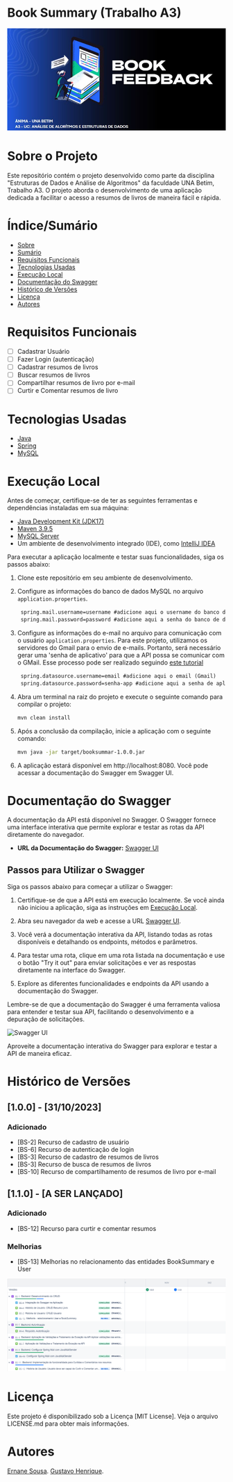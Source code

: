 # Book Summary (Trabalho A3)
![logo](img/logo.JPG)

# Sobre o Projeto

Este repositório contém o projeto desenvolvido como parte da disciplina "Estruturas de Dados e Análise de Algoritmos" da
faculdade UNA Betim, Trabalho A3. O projeto aborda o desenvolvimento de uma aplicação dedicada a facilitar o acesso a
resumos de livros de maneira fácil e rápida.

# Índice/Sumário

* [Sobre](#sobre-o-projeto)
* [Sumário](#índice/sumário)
* [Requisitos Funcionais](#requisitos-funcionais)
* [Tecnologias Usadas](#tecnologias-usadas)
* [Execução Local](#execução-local)
* [Documentação do Swagger](#documentação-do-swagger)
* [Histórico de Versões](#Histórico-de-Versões)
* [Licença](#Licença)
* [Autores](#autores)

# Requisitos Funcionais

- [ ] Cadastrar Usuário
- [ ] Fazer Login (autenticação)
- [ ] Cadastrar resumos de livros
- [ ] Buscar resumos de livros
- [ ] Compartilhar resumos de livro por e-mail
- [ ] Curtir e Comentar resumos de livro

# Tecnologias Usadas

- [Java](https://www.java.com/pt-BR/)
- [Spring](https://spring.io/)
- [MySQL](https://www.mysql.com/)

# Execução Local

Antes de começar, certifique-se de ter as seguintes ferramentas e dependências instaladas em sua máquina:

- [Java Development Kit (JDK17)](https://www.oracle.com/java/technologies/javase-downloads.html)
- [Maven 3.9.5](https://maven.apache.org/download.cgi)
- [MySQL Server](https://dev.mysql.com/downloads/installer/)
- Um ambiente de desenvolvimento integrado (IDE), como [IntelliJ IDEA](https://www.jetbrains.com/idea/)

Para executar a aplicação localmente e testar suas funcionalidades, siga os passos abaixo:

1. Clone este repositório em seu ambiente de desenvolvimento.

2. Configure as informações do banco de dados MySQL no arquivo `application.properties`.
   ```markdown
    spring.mail.username=username #adicione aqui o username do banco de dados
    spring.mail.password=password #adicione aqui a senha do banco de dados
   ```

3. Configure as informações do e-mail no arquivo para comunicação com o usuário `application.properties`.
   Para este projeto, utilizamos os servidores do Gmail para o envio de e-mails. Portanto, será necessário gerar uma
   'senha de aplicativo' para que a API possa se comunicar com o GMail. Esse processo pode ser realizado seguindo
   [este tutorial](https://www.jetbrains.com/idea/)
   ```markdown
    spring.datasource.username=email #adicione aqui o email (Gmail)
    spring.datasource.password=senha-app #adicione aqui a senha de aplicativo (Gmail)
   ```

4. Abra um terminal na raiz do projeto e execute o seguinte comando para compilar o projeto:
   ```bash
   mvn clean install
   ```
5. Após a conclusão da compilação, inicie a aplicação com o seguinte comando:
   ```bash
   mvn java -jar target/booksummar-1.0.0.jar
   ```
6. A aplicação estará disponível em http://localhost:8080. Você pode acessar a documentação do Swagger em Swagger UI.

# Documentação do Swagger

A documentação da API está disponível no Swagger. O Swagger fornece uma interface interativa que permite explorar e
testar as rotas da API diretamente do navegador.

- **URL da Documentação do Swagger:** [Swagger UI](http://localhost:8080/swagger-ui.html)

## Passos para Utilizar o Swagger

Siga os passos abaixo para começar a utilizar o Swagger:

1. Certifique-se de que a API está em execução localmente. Se você ainda não iniciou a aplicação, siga as instruções
   em [Execução Local](#execução-local).

2. Abra seu navegador da web e acesse a URL [Swagger UI](http://localhost:8080/swagger-ui.html).

3. Você verá a documentação interativa da API, listando todas as rotas disponíveis e detalhando os endpoints, métodos e
   parâmetros.

4. Para testar uma rota, clique em uma rota listada na documentação e use o botão "Try it out" para enviar solicitações
   e ver as respostas diretamente na interface do Swagger.

5. Explore as diferentes funcionalidades e endpoints da API usando a documentação do Swagger.

Lembre-se de que a documentação do Swagger é uma ferramenta valiosa para entender e testar sua API, facilitando o
desenvolvimento e a depuração de solicitações.

![Swagger UI](./images/swagger.png)

Aproveite a documentação interativa do Swagger para explorar e testar a API de maneira eficaz.

# Histórico de Versões
## [1.0.0] - [31/10/2023]
### Adicionado
- [BS-2] Recurso de cadastro de usuário
- [BS-6] Recurso de autenticação de login
- [BS-3] Recurso de cadastro de resumos de livros
- [BS-3] Recurso de busca de resumos de livros
- [BS-10] Recurso de compartilhamento de resumos de livro por e-mail

## [1.1.0] - [A SER LANÇADO]
### Adicionado
- [BS-12] Recurso para curtir e comentar resumos
### Melhorias
- [BS-13] Melhorias no relacionamento das entidades BookSummary e User

![linha_do_tempo](img/linha_do_tempo.png)

# Licença

Este projeto é disponibilizado sob a Licença [MIT License]. Veja o arquivo LICENSE.md para obter mais informações.

# Autores
[Ernane Sousa](https://github.com/ErnaneGS/).
[Gustavo Henrique](https://github.com/gustavohenri316).


